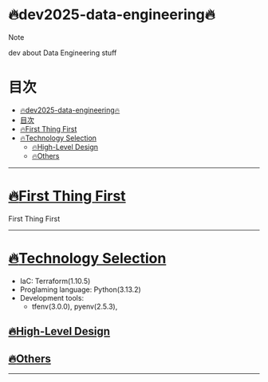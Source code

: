 # :fire:dev2025-data-engineering:fire:
> [!NOTE]  
> dev about Data Engineering stuff
> 

# 目次
- [:fire:dev2025-data-engineering:fire:](#firedev2025-data-engineeringfire)
- [目次](#目次)
- [:fire:First Thing First](#firefirst-thing-first)
- [:fire:Technology Selection](#firetechnology-selection)
  - [:fire:High-Level Design](#firehigh-level-design)
  - [:fire:Others](#fireothers)

---------------------------------------
# [:fire:First Thing First](#First-Thing-First)
First Thing First

---------------------------------------
# [:fire:Technology Selection](#Technology-Selection)
+ IaC: Terraform(1.10.5)
+ Proglaming language: Python(3.13.2)
+ Development tools: 
  + tfenv(3.0.0), pyenv(2.5.3), 

## [:fire:High-Level Design](#High-Level-Design)

## [:fire:Others](#others)

---------------------------------------